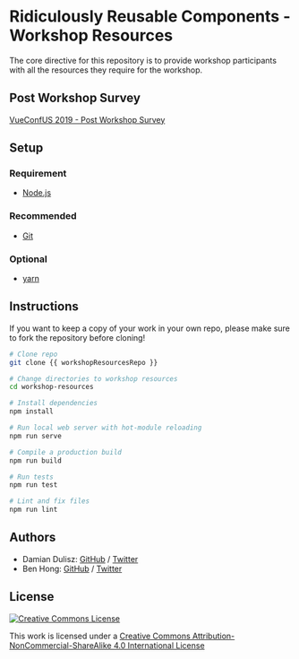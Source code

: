 # Ridiculously Reusable Components - Workshop Resources

The core directive for this repository is to provide workshop participants with all the resources they require for the workshop.

## Post Workshop Survey

[VueConfUS 2019 - Post Workshop Survey](https://bencodezen.typeform.com/to/zRaSgV)

## Setup

### Requirement

- [Node.js](https://nodejs.org/)

### Recommended

- [Git](https://git-scm.com/)

### Optional

- [yarn](https://yarnpkg.com/)

## Instructions

If you want to keep a copy of your work in your own repo, please make sure to fork the repository before cloning!

```bash
# Clone repo
git clone {{ workshopResourcesRepo }}

# Change directories to workshop resources
cd workshop-resources

# Install dependencies
npm install

# Run local web server with hot-module reloading
npm run serve

# Compile a production build
npm run build

# Run tests
npm run test

# Lint and fix files
npm run lint
```

## Authors

- Damian Dulisz: [GitHub](https://www.github.com/shentao) / [Twitter](https://twitter.com/DamianDulisz)
- Ben Hong: [GitHub](https://www.github.com/bencodezen) / [Twitter](https://twitter.com/bencodezen)

## License

[![Creative Commons License](https://i.creativecommons.org/l/by-nc-sa/4.0/88x31.png)](http://creativecommons.org/licenses/by-nc-sa/4.0/)

This work is licensed under a [Creative Commons Attribution-NonCommercial-ShareAlike 4.0 International License](http://creativecommons.org/licenses/by-nc-sa/4.0/)
